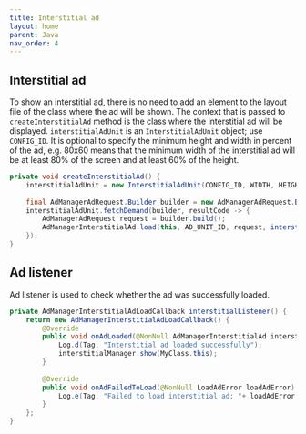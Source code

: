 ```yaml
---
title: Interstitial ad
layout: home
parent: Java
nav_order: 4
---
```



## Interstitial ad
To show an interstitial ad, there is no need to add an element to the layout file of the class where the ad will be shown. The context that is passed to `createInterstitialAd` method is the class where the interstitial ad will be displayed. `interstitialAdUnit` is an `InterstitialAdUnit` object; use `CONFIG_ID`. It is optional to specify the minimum height and width in percent of the ad, e.g. 80x60 means that the minimum width of the interstitial ad will be at least 80% of the screen and at least 60% of the height.
```java
private void createInterstitialAd() {
    interstitialAdUnit = new InterstitialAdUnit(CONFIG_ID, WIDTH, HEIGHT);
    
    final AdManagerAdRequest.Builder builder = new AdManagerAdRequest.Builder();
    interstitialAdUnit.fetchDemand(builder, resultCode -> {
        AdManagerAdRequest request = builder.build();
        AdManagerInterstitialAd.load(this, AD_UNIT_ID, request, interstitialListener());
    });
}
```

## Ad listener

Ad listener is used to check whether the ad was successfully loaded.
```java
private AdManagerInterstitialAdLoadCallback interstitialListener() {
    return new AdManagerInterstitialAdLoadCallback() {
        @Override
        public void onAdLoaded(@NonNull AdManagerInterstitialAd interstitialManager) {
            Log.d(Tag, "Interstitial ad loaded successfully");
            interstitialManager.show(MyClass.this);
        }
        
        @Override
        public void onAdFailedToLoad(@NonNull LoadAdError loadAdError) {
            Log.e(Tag, "Failed to load interstitial ad: "+ loadAdError.getMessage());
        }
    };
}
```
